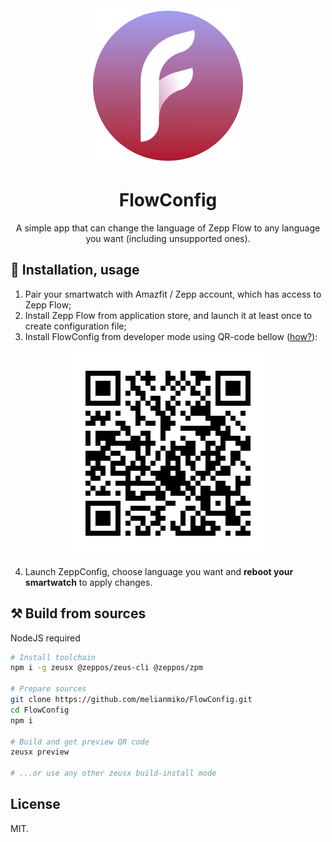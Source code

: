 <div align="center">
<img src="assets/base/icon.png" alt="" />
<h1>FlowConfig</h1>
<p>A simple app that can change the language of Zepp Flow to any language you want (including unsupported ones).</p>
</div>

## 💽 Installation, usage

1. Pair your smartwatch with Amazfit / Zepp account, which
has access to Zepp Flow;
2. Install Zepp Flow from application store, and launch it at least once
to create configuration file;
3. Install FlowConfig from developer mode using QR-code bellow 
([how?](https://docs.zepp.com/docs/guides/tools/zepp-app/)):

<div align="center">
<img src="docs/install_qr.png" alt="" />
</div>

4. Launch ZeppConfig, choose language you want and **reboot your smartwatch**
to apply changes.

## ⚒️ Build from sources
NodeJS required

```bash
# Install toolchain
npm i -g zeusx @zeppos/zeus-cli @zeppos/zpm

# Prepare sources
git clone https://github.com/melianmiko/FlowConfig.git
cd FlowConfig
npm i

# Build and get preview QR code
zeusx preview

# ...or use any other zeusx build-install mode
```

## License

MIT.
